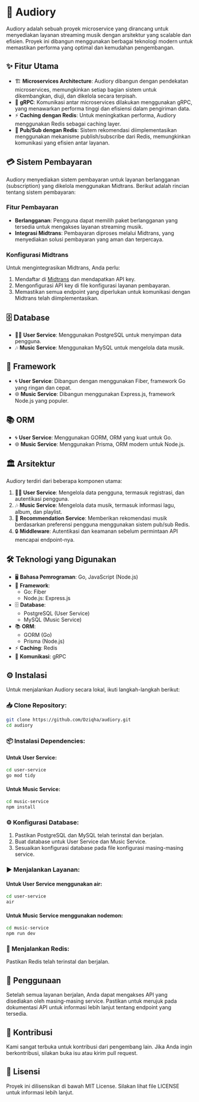 
# 🎵 Audiory

Audiory adalah sebuah proyek microservice yang dirancang untuk menyediakan layanan streaming musik dengan arsitektur yang scalable dan efisien. Proyek ini dibangun menggunakan berbagai teknologi modern untuk memastikan performa yang optimal dan kemudahan pengembangan.

## ✨ Fitur Utama
- 🏗️ **Microservices Architecture**: Audiory dibangun dengan pendekatan microservices, memungkinkan setiap bagian sistem untuk dikembangkan, diuji, dan dikelola secara terpisah.
- 🚀 **gRPC**: Komunikasi antar microservices dilakukan menggunakan gRPC, yang menawarkan performa tinggi dan efisiensi dalam pengiriman data.
- ⚡ **Caching dengan Redis**: Untuk meningkatkan performa, Audiory menggunakan Redis sebagai caching layer.
- 🔄 **Pub/Sub dengan Redis**: Sistem rekomendasi diimplementasikan menggunakan mekanisme publish/subscribe dari Redis, memungkinkan komunikasi yang efisien antar layanan.

## 💳 Sistem Pembayaran
Audiory menyediakan sistem pembayaran untuk layanan berlangganan (subscription) yang dikelola menggunakan Midtrans. Berikut adalah rincian tentang sistem pembayaran:

### Fitur Pembayaran
- **Berlangganan**: Pengguna dapat memilih paket berlangganan yang tersedia untuk mengakses layanan streaming musik.
- **Integrasi Midtrans**: Pembayaran diproses melalui Midtrans, yang menyediakan solusi pembayaran yang aman dan terpercaya.

### Konfigurasi Midtrans
Untuk mengintegrasikan Midtrans, Anda perlu:
1. Mendaftar di [Midtrans](https://midtrans.com) dan mendapatkan API key.
2. Mengonfigurasi API key di file konfigurasi layanan pembayaran.
3. Memastikan semua endpoint yang diperlukan untuk komunikasi dengan Midtrans telah diimplementasikan.

## 🗄️ Database
- 🧑‍💻 **User Service**: Menggunakan PostgreSQL untuk menyimpan data pengguna.
- 🎶 **Music Service**: Menggunakan MySQL untuk mengelola data musik.

## 🔧 Framework
- 🌀 **User Service**: Dibangun dengan menggunakan Fiber, framework Go yang ringan dan cepat.
- 🌐 **Music Service**: Dibangun menggunakan Express.js, framework Node.js yang populer.

## 📚 ORM
- 🌀 **User Service**: Menggunakan GORM, ORM yang kuat untuk Go.
- 🌐 **Music Service**: Menggunakan Prisma, ORM modern untuk Node.js.

## 🏛️ Arsitektur
Audiory terdiri dari beberapa komponen utama:
1. 🧑‍💻 **User Service**: Mengelola data pengguna, termasuk registrasi, dan autentikasi pengguna.
2. 🎶 **Music Service**: Mengelola data musik, termasuk informasi lagu, album, dan playlist.
3. 🔮 **Recommendation Service**: Memberikan rekomendasi musik berdasarkan preferensi pengguna menggunakan sistem pub/sub Redis.
4. 🔒 **Middleware**: Autentikasi dan keamanan sebelum permintaan API mencapai endpoint-nya.

## 🛠️ Teknologi yang Digunakan
- 🖥️ **Bahasa Pemrograman**: Go, JavaScript (Node.js)
- 🔧 **Framework**:
  - Go: Fiber
  - Node.js: Express.js
- 🗄️ **Database**:
  - PostgreSQL (User Service)
  - MySQL (Music Service)
- 📚 **ORM**:
  - GORM (Go)
  - Prisma (Node.js)
- ⚡ **Caching**: Redis
- 🚀 **Komunikasi**: gRPC

## ⚙️ Instalasi
Untuk menjalankan Audiory secara lokal, ikuti langkah-langkah berikut:

### 📥 Clone Repository:
```bash
git clone https://github.com/Dziqha/audiory.git
cd audiory
```

### 📦 Instalasi Dependencies:
#### Untuk User Service:
```bash
cd user-service
go mod tidy
```

#### Untuk Music Service:
```bash
cd music-service
npm install
```

### ⚙️ Konfigurasi Database:
1. Pastikan PostgreSQL dan MySQL telah terinstal dan berjalan.
2. Buat database untuk User Service dan Music Service.
3. Sesuaikan konfigurasi database pada file konfigurasi masing-masing service.

### ▶️ Menjalankan Layanan:
#### Untuk User Service menggunakan air:
```bash
cd user-service
air
```

#### Untuk Music Service menggunakan nodemon:
```bash
cd music-service
npm run dev
```

### 🔄 Menjalankan Redis:
Pastikan Redis telah terinstal dan berjalan.

## 📖 Penggunaan
Setelah semua layanan berjalan, Anda dapat mengakses API yang disediakan oleh masing-masing service. Pastikan untuk merujuk pada dokumentasi API untuk informasi lebih lanjut tentang endpoint yang tersedia.

## 🤝 Kontribusi
Kami sangat terbuka untuk kontribusi dari pengembang lain. Jika Anda ingin berkontribusi, silakan buka isu atau kirim pull request.

## 📜 Lisensi
Proyek ini dilisensikan di bawah MIT License. Silakan lihat file LICENSE untuk informasi lebih lanjut.
